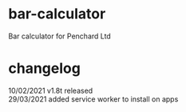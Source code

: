 # bar-calculator
Bar calculator for Penchard Ltd

# changelog
10/02/2021 v1.8t released  
29/03/2021 added service worker to install on apps
